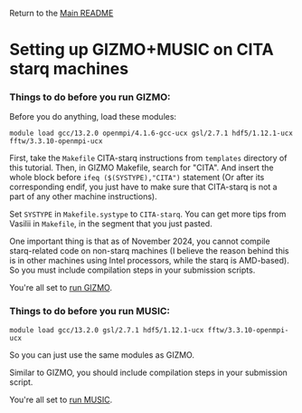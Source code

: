 Return to the [Main README](../README.md)
# Setting up GIZMO+MUSIC on CITA starq machines

### Things to do before you run GIZMO:

Before you do anything, load these modules:

```
module load gcc/13.2.0 openmpi/4.1.6-gcc-ucx gsl/2.7.1 hdf5/1.12.1-ucx fftw/3.3.10-openmpi-ucx
```

First, take the `Makefile` CITA-starq instructions from `templates` directory of this tutorial.
Then, in GIZMO Makefile, search for "CITA". And insert the whole block before
`ifeq ($(SYSTYPE),"CITA")` statement (Or after its corresponding endif, you just have to
make sure that CITA-starq is not a part of any other machine instructions).

Set `SYSTYPE` in `Makefile.systype` to `CITA-starq`.
You can get more tips from Vasilii in `Makefile`, in the segment that you just pasted.

One important thing is that as of November 2024, you cannot compile starq-related
code on non-starq machines (I believe the reason behind this is in other machines
using Intel processors, while the starq is AMD-based). So you must include compilation
steps in your submission scripts.

You're all set to [run GIZMO](gizmo_setup.md).

### Things to do before you run MUSIC:

```
module load gcc/13.2.0 gsl/2.7.1 hdf5/1.12.1-ucx fftw/3.3.10-openmpi-ucx
```

So you can just use the same modules as GIZMO.

Similar to GIZMO, you should include compilation steps in your submission script.

You're all set to [run MUSIC](music_setup.md).
